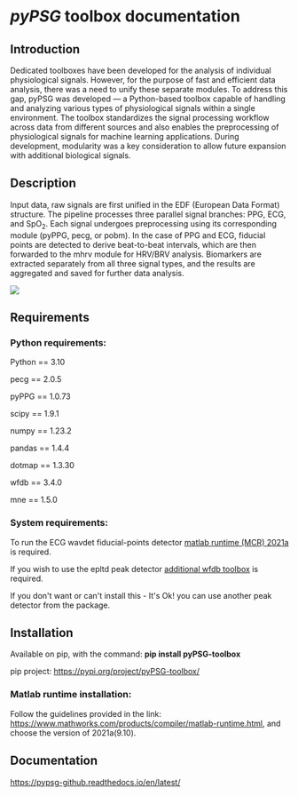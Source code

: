 # *pyPSG* toolbox documentation


## Introduction

Dedicated toolboxes have been developed for the analysis of individual physiological signals.
However, for the purpose of fast and efficient data analysis, there was a need to unify these separate modules.
To address this gap, pyPSG was developed — a Python-based toolbox capable of handling and analyzing various types of physiological signals within a single environment.
The toolbox standardizes the signal processing workflow across data from different sources and also enables the preprocessing of physiological signals for machine learning applications.
During development, modularity was a key consideration to allow future expansion with additional biological signals.



## Description
Input data, raw signals are first unified in the EDF (European Data Format) structure. 
The pipeline processes three parallel signal branches: PPG, ECG, and SpO$_2$. 
Each signal undergoes preprocessing using its corresponding module (pyPPG, pecg, or pobm). 
In the case of PPG and ECG, fiducial points are detected to derive beat-to-beat intervals, which are then forwarded to the mhrv module for HRV/BRV analysis. 
Biomarkers are extracted separately from all three signal types, and the results are aggregated and saved for further data analysis.

![](docs/figs/pipeline.png)

## Requirements

### Python requirements:


Python == 3.10

pecg == 2.0.5

pyPPG == 1.0.73

scipy == 1.9.1

numpy == 1.23.2

pandas == 1.4.4

dotmap == 1.3.30

wfdb == 3.4.0

mne == 1.5.0


### System requirements:


To run the ECG wavdet fiducial-points detector [matlab runtime (MCR) 2021a](https://www.mathworks.com/products/compiler/matlab-runtime.html) is required.

If you wish to use the epltd peak detector [additional wfdb toolbox](https://archive.physionet.org/physiotools/wfdb-linux-quick-start.shtml) is required.

If you don't want or can't install this - It's Ok! you can use another peak detector from the package.

## Installation

Available on pip, with the command: **pip install pyPSG-toolbox**

pip project: https://pypi.org/project/pyPSG-toolbox/

### Matlab runtime installation:

Follow the guidelines provided in the link: https://www.mathworks.com/products/compiler/matlab-runtime.html, and choose the version of 2021a(9.10).


## Documentation

https://pypsg-github.readthedocs.io/en/latest/